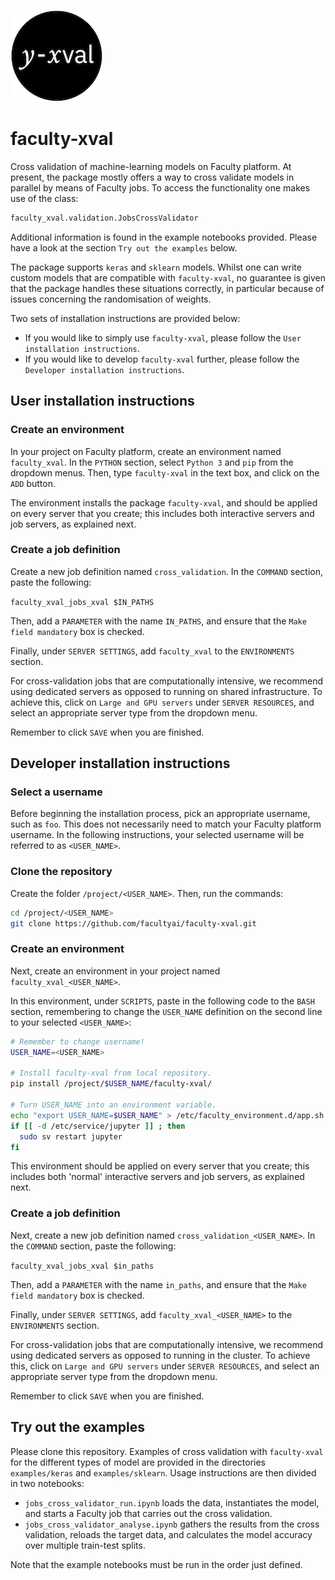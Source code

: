 ![img|small](img/logo.png)

# faculty-xval

Cross validation of machine-learning models on Faculty platform. At present, the
package mostly offers a way to cross validate models in parallel by means of
Faculty jobs. To access the functionality one makes use of the class:

```python
faculty_xval.validation.JobsCrossValidator
```

Additional information is found in the example notebooks provided. Please have a
look at the section `Try out the examples` below.

The package supports `keras` and `sklearn` models. Whilst one can write custom
models that are compatible with `faculty-xval`, no guarantee is given that the
package handles these situations correctly, in particular because of issues
concerning the randomisation of weights.

Two sets of installation instructions are provided below:

- If you would like to simply use `faculty-xval`, please follow the
  `User installation instructions`.
- If you would like to develop `faculty-xval` further, please follow the
  `Developer installation instructions`.

## User installation instructions

### Create an environment

In your project on Faculty platform, create an environment named `faculty_xval`.
In the `PYTHON` section, select `Python 3` and `pip` from the dropdown menus.
Then, type `faculty-xval` in the text box, and click on the `ADD` button.

The environment installs the package `faculty-xval`, and should be applied on
every server that you create; this includes both interactive servers and job
servers, as explained next.

### Create a job definition

Create a new job definition named `cross_validation`. In the `COMMAND` section,
paste the following:

`faculty_xval_jobs_xval $IN_PATHS`

Then, add a `PARAMETER` with the name `IN_PATHS`, and ensure that the
`Make field mandatory` box is checked.

Finally, under `SERVER SETTINGS`, add `faculty_xval` to the `ENVIRONMENTS`
section.

For cross-validation jobs that are computationally intensive, we recommend using
dedicated servers as opposed to running on shared infrastructure. To achieve
this, click on `Large and GPU servers` under `SERVER RESOURCES`, and select an
appropriate server type from the dropdown menu.

Remember to click `SAVE` when you are finished.

## Developer installation instructions

### Select a username

Before beginning the installation process, pick an appropriate username, such as
`foo`. This does not necessarily need to match your Faculty platform username.
In the following instructions, your selected username will be referred to as
`<USER_NAME>`.

### Clone the repository

Create the folder `/project/<USER_NAME>`. Then, run the commands:

```bash
cd /project/<USER_NAME>
git clone https://github.com/facultyai/faculty-xval.git
```

### Create an environment

Next, create an environment in your project named `faculty_xval_<USER_NAME>`.

In this environment, under `SCRIPTS`, paste in the following code to the `BASH`
section, remembering to change the `USER_NAME` definition on the second line to
your selected `<USER_NAME>`:

```bash
# Remember to change username!
USER_NAME=<USER_NAME>

# Install faculty-xval from local repository.
pip install /project/$USER_NAME/faculty-xval/

# Turn USER_NAME into an environment variable.
echo "export USER_NAME=$USER_NAME" > /etc/faculty_environment.d/app.sh
if [[ -d /etc/service/jupyter ]] ; then
  sudo sv restart jupyter
fi
```

This environment should be applied on every server that you create; this
includes both 'normal' interactive servers and job servers, as explained next.

### Create a job definition

Next, create a new job definition named `cross_validation_<USER_NAME>`. In the
`COMMAND` section, paste the following:

`faculty_xval_jobs_xval $in_paths`

Then, add a `PARAMETER` with the name `in_paths`, and ensure that the
`Make field mandatory` box is checked.

Finally, under `SERVER SETTINGS`, add `faculty_xval_<USER_NAME>` to the
`ENVIRONMENTS` section.

For cross-validation jobs that are computationally intensive, we recommend using
dedicated servers as opposed to running in the cluster. To achieve this, click
on `Large and GPU servers` under `SERVER RESOURCES`, and select an appropriate
server type from the dropdown menu.

Remember to click `SAVE` when you are finished.

## Try out the examples

Please clone this repository. Examples of cross validation with `faculty-xval`
for the different types of model are provided in the directories
`examples/keras` and `examples/sklearn`. Usage instructions are then divided in
two notebooks:

- `jobs_cross_validator_run.ipynb` loads the data, instantiates the model, and
  starts a Faculty job that carries out the cross validation.
- `jobs_cross_validator_analyse.ipynb` gathers the results from the cross
  validation, reloads the target data, and calculates the model accuracy over
  multiple train-test splits.

Note that the example notebooks must be run in the order just defined.
